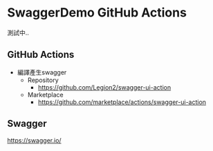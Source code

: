 # SwaggerDemo GitHub Actions

測試中..

## GitHub Actions

- 編譯產生swagger
  - Repository
    - https://github.com/Legion2/swagger-ui-action
  - Marketplace
    - https://github.com/marketplace/actions/swagger-ui-action

## Swagger

https://swagger.io/